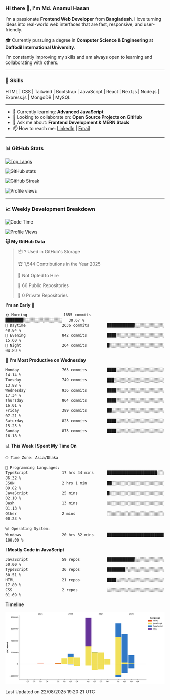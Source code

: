 ### Hi there 👋, I'm Md. Anamul Hasan

I’m a passionate **Frontend Web Developer** from **Bangladesh**. I love turning ideas into real-world web interfaces that are fast, responsive, and user-friendly.

🎓 Currently pursuing a degree in **Computer Science & Engineering** at **Daffodil International University**.

I’m constantly improving my skills and am always open to learning and collaborating with others.

---

### 🚀 Skills
HTML | CSS | Tailwind | Bootstrap | JavaScript | React | Next.js | Node.js | Express.js | MongoDB | MySQL 

---

- 🌱 Currently learning: **Advanced JavaScript**
- 👯 Looking to collaborate on: **Open Source Projects on GitHub**
- 💬 Ask me about: **Frontend Development & MERN Stack**
- 📫 How to reach me: [LinkedIn](https://www.linkedin.com/in/mdanamulhasan201) | [Email](mailto:anamulhasan3625@gmail.com)

---

### 📊 GitHub Stats

[![Top Langs](https://github-readme-stats.vercel.app/api/top-langs/?username=mdanamulhasan201&layout=compact)](https://github.com/anuraghazra/github-readme-stats)

![GitHub stats](https://github-readme-stats.vercel.app/api?username=mdanamulhasan201&show_icons=true&count_private=true&theme=tokyonight)

![GitHub Streak](https://streak-stats.demolab.com?user=mdanamulhasan201&theme=tokyonight)

![Profile views](https://gpvc.arturio.dev/mdanamulhasan201)

---

### 📈 Weekly Development Breakdown

<!--START_SECTION:waka-->
![Code Time](http://img.shields.io/badge/Code%20Time-582%20hrs%2027%20mins-blue)

![Profile Views](http://img.shields.io/badge/Profile%20Views-1-blue)

**🐱 My GitHub Data** 

> 📦 ? Used in GitHub's Storage 
 > 
> 🏆 1,544 Contributions in the Year 2025
 > 
> 🚫 Not Opted to Hire
 > 
> 📜 66 Public Repositories 
 > 
> 🔑 0 Private Repositories 
 > 
**I'm an Early 🐤** 

```text
🌞 Morning                1655 commits        ████████░░░░░░░░░░░░░░░░░   30.67 % 
🌆 Daytime                2636 commits        ████████████░░░░░░░░░░░░░   48.84 % 
🌃 Evening                842 commits         ████░░░░░░░░░░░░░░░░░░░░░   15.60 % 
🌙 Night                  264 commits         █░░░░░░░░░░░░░░░░░░░░░░░░   04.89 % 
```
📅 **I'm Most Productive on Wednesday** 

```text
Monday                   763 commits         ████░░░░░░░░░░░░░░░░░░░░░   14.14 % 
Tuesday                  749 commits         ███░░░░░░░░░░░░░░░░░░░░░░   13.88 % 
Wednesday                936 commits         ████░░░░░░░░░░░░░░░░░░░░░   17.34 % 
Thursday                 864 commits         ████░░░░░░░░░░░░░░░░░░░░░   16.01 % 
Friday                   389 commits         ██░░░░░░░░░░░░░░░░░░░░░░░   07.21 % 
Saturday                 823 commits         ████░░░░░░░░░░░░░░░░░░░░░   15.25 % 
Sunday                   873 commits         ████░░░░░░░░░░░░░░░░░░░░░   16.18 % 
```


📊 **This Week I Spent My Time On** 

```text
🕑︎ Time Zone: Asia/Dhaka

💬 Programming Languages: 
TypeScript               17 hrs 44 mins      ██████████████████████░░░   86.32 % 
JSON                     2 hrs 1 min         ██░░░░░░░░░░░░░░░░░░░░░░░   09.82 % 
JavaScript               25 mins             █░░░░░░░░░░░░░░░░░░░░░░░░   02.10 % 
Bash                     13 mins             ░░░░░░░░░░░░░░░░░░░░░░░░░   01.13 % 
Other                    2 mins              ░░░░░░░░░░░░░░░░░░░░░░░░░   00.23 % 

💻 Operating System: 
Windows                  20 hrs 32 mins      █████████████████████████   100.00 % 
```

**I Mostly Code in JavaScript** 

```text
JavaScript               59 repos            ████████████░░░░░░░░░░░░░   50.00 % 
TypeScript               36 repos            ████████░░░░░░░░░░░░░░░░░   30.51 % 
HTML                     21 repos            ████░░░░░░░░░░░░░░░░░░░░░   17.80 % 
CSS                      2 repos             ░░░░░░░░░░░░░░░░░░░░░░░░░   01.69 % 
```



**Timeline**

![Lines of Code chart](https://raw.githubusercontent.com/mdanamulhasan201/mdanamulhasan201/main/assets/bar_graph.png)


 Last Updated on 22/08/2025 19:20:21 UTC
<!--END_SECTION:waka-->
